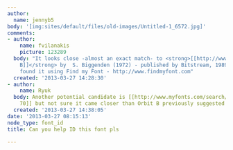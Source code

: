 ```yaml
---
author:
  name: jennyb5
body: '[img:sites/default/files/old-images/Untitled-1_6572.jpg]'
comments:
- author:
    name: fvilanakis
    picture: 123289
  body: "It looks close -almost an exact match- to <strong>[[http://www.findmyfont.com/index.php/fonts/font-preview?fset=Bitstream&ffam=Orbit%20B%20-%20Regular&fid=3e2312edb38ae0479a466a855ddfb3e7&fsize=48&text=Freebies%20OIY%20Plans%20When%20you%20can't%20Fly%20More%20about%20ShyTribe&wrap=2|Orbit
    B]]</strong> by  S. Biggenden (1972) - published by Bitstream, 1989\r\n\r\n-----------------------------------------------\r\nI
    found it using Find my Font - http://www.findmyfont.com"
  created: '2013-03-27 14:28:30'
- author:
    name: Ryuk
  body: Another potential candidate is [[http://www.myfonts.com/search/data+70|Data
    70]] but not sure it came closer than Orbit B previously suggested by Fivos.
  created: '2013-03-27 14:38:05'
date: '2013-03-27 08:15:13'
node_type: font_id
title: Can you help ID this font pls

---
```

